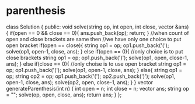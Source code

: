 # parenthesis

class Solution {
public:
    void solve(string op, int open, int close, vector<string> &ans){
        if(open == 0 && close == 0){
            ans.push_back(op);
            return;
        }
        //when count of open and close brackets are same then 
        //we have only one choice to put open bracket 
        if(open == close){
            string op1 = op;
            op1.push_back('(');
            solve(op1, open-1, close, ans);
        }
        else if(open == 0){
            //only choice is to put close brackets 
            string op1 = op;
            op1.push_back(')');
            solve(op1, open, close-1, ans);
        }
        else if(close == 0){
            //only choise is to use open bracket 
            string op1 = op;
            op1.push_back('(');
            solve(op1, open-1, close, ans);
        }
        else{
            string op1 = op;
            string op2 = op;
            op1.push_back('(');
            op2.push_back(')');
            solve(op1, open-1, close, ans);
            solve(op2, open, close-1, ans);
        }
    }
    vector<string> generateParenthesis(int n) {
        int open = n;
        int close = n;
        vector<string> ans;
        string op = "";
        solve(op, open, close, ans);
        return ans;
    }
};
